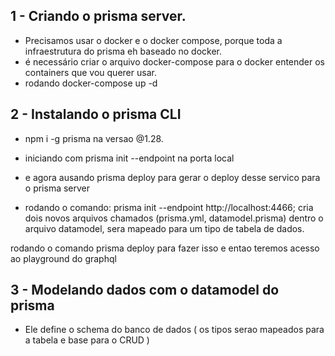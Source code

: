 ## 1 - Criando o prisma server.

* Precisamos usar o docker e o docker compose, porque toda a infraestrutura do prisma eh baseado no docker.
* é necessário criar o arquivo docker-compose para o docker entender os containers que vou querer usar.
* rodando docker-compose up -d

## 2 - Instalando o prisma CLI

* npm i -g prisma na versao @1.28.
* iniciando com prisma init --endpoint na porta local
* e agora ausando prisma deploy para gerar o deploy desse servico para o prisma server

* rodando o comando: prisma init --endpoint http://localhost:4466; cria dois novos arquivos chamados (prisma.yml, datamodel.prisma)
 dentro o arquivo datamodel, sera mapeado para um tipo de tabela de dados.
 
 rodando o comando prisma deploy para fazer isso e entao teremos acesso ao playground do graphql

 ## 3 - Modelando dados com o datamodel do prisma

 * Ele define o schema do banco de dados ( os tipos serao mapeados para a tabela e base para o CRUD )
